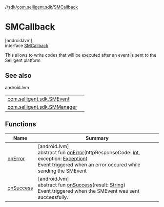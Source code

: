 //[sdk](../../../index.md)/[com.selligent.sdk](../index.md)/[SMCallback](index.md)

# SMCallback

[androidJvm]\
interface [SMCallback](index.md)

This allows to write codes that will be executed after an event is sent to the Selligent platform

## See also

androidJvm

| | |
|---|---|
| [com.selligent.sdk.SMEvent](../-s-m-event/index.md) |  |
| [com.selligent.sdk.SMManager](../-s-m-manager/send-s-m-event.md) |  |

## Functions

| Name | Summary |
|---|---|
| [onError](on-error.md) | [androidJvm]<br>abstract fun [onError](on-error.md)(httpResponseCode: [Int](https://kotlinlang.org/api/latest/jvm/stdlib/kotlin/-int/index.html), exception: [Exception](https://developer.android.com/reference/kotlin/java/lang/Exception.html))<br>Event triggered when an error occured while sending the SMEvent |
| [onSuccess](on-success.md) | [androidJvm]<br>abstract fun [onSuccess](on-success.md)(result: [String](https://developer.android.com/reference/kotlin/java/lang/String.html))<br>Event triggered when the SMEvent was sent successfully. |
